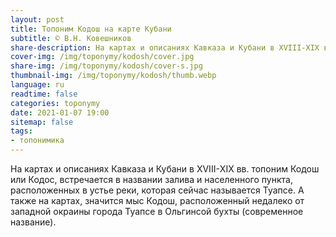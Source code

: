 ```yaml
---
layout: post
title: Топоним Кодош на карте Кубани
subtitle: © В.Н. Ковешников
share-description: На картах и описаниях Кавказа и Кубани в ХVIII-ХIХ вв. топоним Кодош или Кодос, встречается в названии залива и населенного пункта, расположенных в устье реки, которая сейчас называется Туапсе.
cover-img: /img/toponymy/kodosh/cover.jpg
share-img: /img/toponymy/kodosh/cover-s.jpg
thumbnail-img: /img/toponymy/kodosh/thumb.webp
language: ru
readtime: false
categories: toponymy
date: 2021-01-07 19:00
sitemap: false
tags:
- топонимика
---
```

На картах и описаниях Кавказа и Кубани в ХVIII-ХIХ вв. топоним Кодош или Кодос, встречается в названии залива и населенного пункта, расположенных в устье реки, которая сейчас называется Туапсе. А также на картах, значится мыс Кодош, расположенный недалеко от западной окраины города Туапсе в Ольгинсой бухты (современное название).
